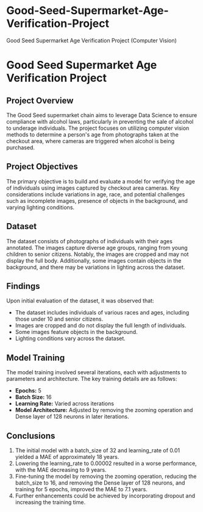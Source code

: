 # Good-Seed-Supermarket-Age-Verification-Project
Good Seed Supermarket Age Verification Project  (Computer Vision)
# Good Seed Supermarket Age Verification Project

## Project Overview

The Good Seed supermarket chain aims to leverage Data Science to ensure compliance with alcohol laws, particularly in preventing the sale of alcohol to underage individuals. The project focuses on utilizing computer vision methods to determine a person's age from photographs taken at the checkout area, where cameras are triggered when alcohol is being purchased.

## Project Objectives

The primary objective is to build and evaluate a model for verifying the age of individuals using images captured by checkout area cameras. Key considerations include variations in age, race, and potential challenges such as incomplete images, presence of objects in the background, and varying lighting conditions.

## Dataset

The dataset consists of photographs of individuals with their ages annotated. The images capture diverse age groups, ranging from young children to senior citizens. Notably, the images are cropped and may not display the full body. Additionally, some images contain objects in the background, and there may be variations in lighting across the dataset.

## Findings

Upon initial evaluation of the dataset, it was observed that:

- The dataset includes individuals of various races and ages, including those under 10 and senior citizens.
- Images are cropped and do not display the full length of individuals.
- Some images feature objects in the background.
- Lighting conditions vary across the dataset.

## Model Training

The model training involved several iterations, each with adjustments to parameters and architecture. The key training details are as follows:

- **Epochs:** 5
- **Batch Size:** 16
- **Learning Rate:** Varied across iterations
- **Model Architecture:** Adjusted by removing the zooming operation and Dense layer of 128 neurons in later iterations.


## Conclusions

1. The initial model with a batch_size of 32 and learning_rate of 0.01 yielded a MAE of approximately 18 years.
2. Lowering the learning_rate to 0.00002 resulted in a worse performance, with the MAE decreasing to 9 years.
3. Fine-tuning the model by removing the zooming operation, reducing the batch_size to 16, and removing the Dense layer of 128 neurons, and training for 5 epochs, improved the MAE to 7.1 years.
4. Further enhancements could be achieved by incorporating dropout and increasing the training time.
